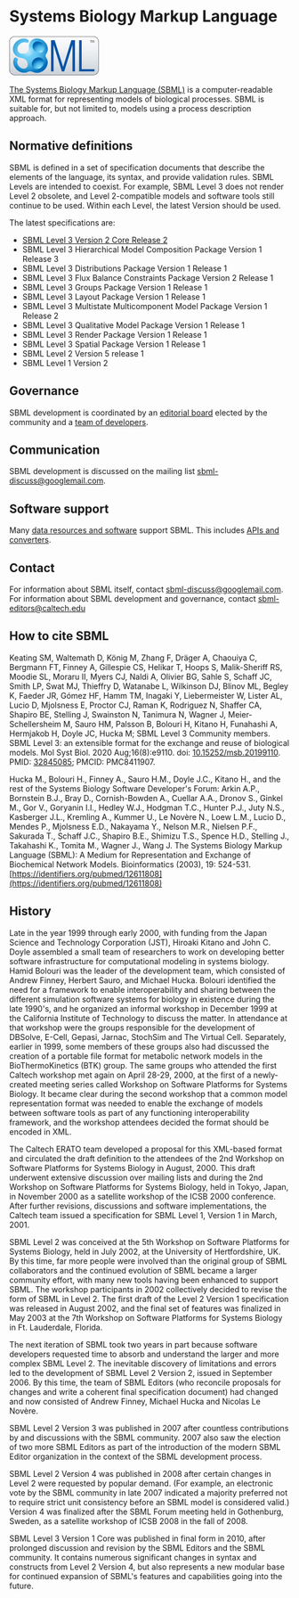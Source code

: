 # Systems Biology Markup Language
<img src="./files/sbml.png" alt="SBML logo" height="70"/>

[The Systems Biology Markup Language (SBML)](https://sbml.org) is a computer-readable XML format for representing models of biological processes. SBML is suitable for, but not limited to, models using a process description approach.

## Normative definitions
SBML is defined in a set of specification documents that describe the elements of the language, its syntax, and provide validation rules. SBML Levels are intended to coexist. For example, SBML Level 3 does not render Level 2 obsolete, and Level 2-compatible models and software tools still continue to be used. Within each Level, the latest Version should be used.

The latest specifications are:

* [SBML Level 3 Version 2 Core Release 2](https://identifiers.org/combine.specifications/sbml.level-3.version-2.core)
* SBML Level 3 Hierarchical Model Composition Package Version 1 Release 3
* SBML Level 3 Distributions Package Version 1 Release 1
* SBML Level 3 Flux Balance Constraints Package Version 2 Release 1
* SBML Level 3 Groups Package Version 1 Release 1
* SBML Level 3 Layout Package Version 1 Release 1
* SBML Level 3 Multistate Multicomponent Model Package Version 1 Release 2
* SBML Level 3 Qualitative Model Package Version 1 Release 1
* SBML Level 3 Render Package Version 1 Release 1
* SBML Level 3 Spatial Package Version 1 Release 1
* SBML Level 2 Version 5 release 1
* SBML Level 1 Version 2

## Governance
SBML development is coordinated by an [editorial board](https://sbml.org/SBML.org:About#The_SBML_Editors_and_the_Chair) elected by the community and a [team of developers](https://sbml.org/SBML.org:About#The_SBML_Team).

## Communication
SBML development is discussed on the mailing list [sbml-discuss@googlemail.com](https://groups.google.com/g/sbml-discuss).

## Software support
Many [data resources and software](https://sbml.org/SBML_Software_Guide) support SBML. This includes [APIs and converters](https://sbml.org/Downloads).

## Contact
For information about SBML itself, contact [sbml-discuss@googlemail.com](https://groups.google.com/g/sbml-discuss). For information about SBML development and governance, contact [sbml-editors@caltech.edu](mailto:sbml-editors@caltech.edu)

## How to cite SBML
Keating SM, Waltemath D, König M, Zhang F, Dräger A, Chaouiya C, Bergmann FT, Finney A, Gillespie CS, Helikar T, Hoops S, Malik-Sheriff RS, Moodie SL, Moraru II, Myers CJ, Naldi A, Olivier BG, Sahle S, Schaff JC, Smith LP, Swat MJ, Thieffry D, Watanabe L, Wilkinson DJ, Blinov ML, Begley K, Faeder JR, Gómez HF, Hamm TM, Inagaki Y, Liebermeister W, Lister AL, Lucio D, Mjolsness E, Proctor CJ, Raman K, Rodriguez N, Shaffer CA, Shapiro BE, Stelling J, Swainston N, Tanimura N, Wagner J, Meier-Schellersheim M, Sauro HM, Palsson B, Bolouri H, Kitano H, Funahashi A, Hermjakob H, Doyle JC, Hucka M; SBML Level 3 Community members. SBML Level 3: an extensible format for the exchange and reuse of biological models. Mol Syst Biol. 2020 Aug;16(8):e9110. doi: [10.15252/msb.20199110](https://doi.org/10.15252/msb.20199110). PMID: [32845085](https://identifiers.org/pubmed/32845085); PMCID: PMC8411907.

Hucka M., Bolouri H., Finney A., Sauro H.M., Doyle J.C., Kitano H., and the rest of the Systems Biology Software Developer's Forum: Arkin A.P., Bornstein B.J., Bray D., Cornish-Bowden A., Cuellar A.A., Dronov S., Ginkel M., Gor V., Goryanin I.I., Hedley W.J., Hodgman T.C., Hunter P.J., Juty N.S., Kasberger J.L., Kremling A., Kummer U., Le Novère N., Loew L.M., Lucio D., Mendes P., Mjolsness E.D., Nakayama Y., Nelson M.R., Nielsen P.F., Sakurada T., Schaff J.C., Shapiro B.E., Shimizu T.S., Spence H.D., Stelling J., Takahashi K., Tomita M., Wagner J., Wang J. The Systems Biology Markup Language (SBML): A Medium for Representation and Exchange of Biochemical Network Models. Bioinformatics (2003), 19: 524-531. [https://identifiers.org/pubmed/12611808](https://identifiers.org/pubmed/12611808)

## History
Late in the year 1999 through early 2000, with funding from the Japan Science and Technology Corporation (JST), Hiroaki Kitano and John C. Doyle assembled a small team of researchers to work on developing better software infrastructure for computational modeling in systems biology. Hamid Bolouri was the leader of the development team, which consisted of Andrew Finney, Herbert Sauro, and Michael Hucka. Bolouri identified the need for a framework to enable interoperability and sharing between the different simulation software systems for biology in existence during the late 1990's, and he organized an informal workshop in December 1999 at the California Institute of Technology to discuss the matter. In attendance at that workshop were the groups responsible for the development of DBSolve, E-Cell, Gepasi, Jarnac, StochSim and The Virtual Cell. Separately, earlier in 1999, some members of these groups also had discussed the creation of a portable file format for metabolic network models in the BioThermoKinetics (BTK) group. The same groups who attended the first Caltech workshop met again on April 28-29, 2000, at the first of a newly-created meeting series called Workshop on Software Platforms for Systems Biology. It became clear during the second workshop that a common model representation format was needed to enable the exchange of models between software tools as part of any functioning interoperability framework, and the workshop attendees decided the format should be encoded in XML.

The Caltech ERATO team developed a proposal for this XML-based format and circulated the draft definition to the attendees of the 2nd Workshop on Software Platforms for Systems Biology in August, 2000. This draft underwent extensive discussion over mailing lists and during the 2nd Workshop on Software Platforms for Systems Biology, held in Tokyo, Japan, in November 2000 as a satellite workshop of the ICSB 2000 conference. After further revisions, discussions and software implementations, the Caltech team issued a specification for SBML Level 1, Version 1 in March, 2001.

SBML Level 2 was conceived at the 5th Workshop on Software Platforms for Systems Biology, held in July 2002, at the University of Hertfordshire, UK. By this time, far more people were involved than the original group of SBML collaborators and the continued evolution of SBML became a larger community effort, with many new tools having been enhanced to support SBML. The workshop participants in 2002 collectively decided to revise the form of SBML in Level 2. The first draft of the Level 2 Version 1 specification was released in August 2002, and the final set of features was finalized in May 2003 at the 7th Workshop on Software Platforms for Systems Biology in Ft. Lauderdale, Florida.

The next iteration of SBML took two years in part because software developers requested time to absorb and understand the larger and more complex SBML Level 2. The inevitable discovery of limitations and errors led to the development of SBML Level 2 Version 2, issued in September 2006. By this time, the team of SBML Editors (who reconcile proposals for changes and write a coherent final specification document) had changed and now consisted of Andrew Finney, Michael Hucka and Nicolas Le Novère.

SBML Level 2 Version 3 was published in 2007 after countless contributions by and discussions with the SBML community. 2007 also saw the election of two more SBML Editors as part of the introduction of the modern SBML Editor organization in the context of the SBML development process.

SBML Level 2 Version 4 was published in 2008 after certain changes in Level 2 were requested by popular demand. (For example, an electronic vote by the SBML community in late 2007 indicated a majority preferred not to require strict unit consistency before an SBML model is considered valid.) Version 4 was finalized after the SBML Forum meeting held in Gothenburg, Sweden, as a satellite workshop of ICSB 2008 in the fall of 2008.

SBML Level 3 Version 1 Core was published in final form in 2010, after prolonged discussion and revision by the SBML Editors and the SBML community. It contains numerous significant changes in syntax and constructs from Level 2 Version 4, but also represents a new modular base for continued expansion of SBML's features and capabilities going into the future.